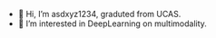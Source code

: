 - 👋 Hi, I’m asdxyz1234, graduted from UCAS.
- 👀 I’m interested in DeepLearning on multimodality.

<!---
asdxyz1234/asdxyz1234 is a ✨ special ✨ repository because its `README.md` (this file) appears on your GitHub profile.
You can click the Preview link to take a look at your changes.
--->
